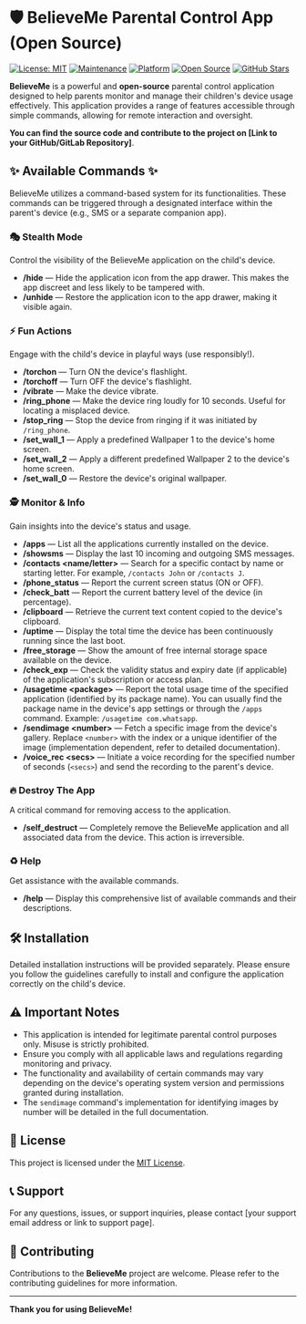 # 🛡️ BelieveMe Parental Control App (Open Source)

[![License: MIT](https://img.shields.io/badge/License-MIT-yellow.svg)](https://opensource.org/licenses/MIT)
[![Maintenance](https://img.shields.io/badge/Maintained%3F-yes-green.svg)](https://github.com/your-github-username/BelieveMe/graphs/commit-activity)
[![Platform](https://img.shields.io/badge/Platform-Android-brightgreen.svg)](https://www.android.com/)
[![Open Source](https://img.shields.io/badge/Open%20Source-Yes-brightgreen.svg)](https://opensource.org/)
[![GitHub Stars](https://img.shields.io/github/stars/your-github-username/BelieveMe?style=social)](https://github.com/your-github-username/BelieveMe)

**BelieveMe** is a powerful and **open-source** parental control application designed to help parents monitor and manage their children's device usage effectively. This application provides a range of features accessible through simple commands, allowing for remote interaction and oversight.

**You can find the source code and contribute to the project on [Link to your GitHub/GitLab Repository]**.

## ✨ Available Commands ✨

BelieveMe utilizes a command-based system for its functionalities. These commands can be triggered through a designated interface within the parent's device (e.g., SMS or a separate companion app).

### 🎭 Stealth Mode

Control the visibility of the BelieveMe application on the child's device.

* **/hide** — Hide the application icon from the app drawer. This makes the app discreet and less likely to be tampered with.
* **/unhide** — Restore the application icon to the app drawer, making it visible again.

### ⚡️ Fun Actions

Engage with the child's device in playful ways (use responsibly!).

* **/torchon** — Turn ON the device's flashlight.
* **/torchoff** — Turn OFF the device's flashlight.
* **/vibrate** — Make the device vibrate.
* **/ring_phone** — Make the device ring loudly for 10 seconds. Useful for locating a misplaced device.
* **/stop_ring** — Stop the device from ringing if it was initiated by `/ring_phone`.
* **/set_wall_1** — Apply a predefined Wallpaper 1 to the device's home screen.
* **/set_wall_2** — Apply a different predefined Wallpaper 2 to the device's home screen.
* **/set_wall_0** — Restore the device's original wallpaper.

### 🕵️ Monitor & Info

Gain insights into the device's status and usage.

* **/apps** — List all the applications currently installed on the device.
* **/showsms** — Display the last 10 incoming and outgoing SMS messages.
* **/contacts \<name/letter>** — Search for a specific contact by name or starting letter. For example, `/contacts John` or `/contacts J`.
* **/phone_status** — Report the current screen status (ON or OFF).
* **/check_batt** — Report the current battery level of the device (in percentage).
* **/clipboard** — Retrieve the current text content copied to the device's clipboard.
* **/uptime** — Display the total time the device has been continuously running since the last boot.
* **/free_storage** — Show the amount of free internal storage space available on the device.
* **/check_exp** — Check the validity status and expiry date (if applicable) of the application's subscription or access plan.
* **/usagetime \<package>** — Report the total usage time of the specified application (identified by its package name). You can usually find the package name in the device's app settings or through the `/apps` command. Example: `/usagetime com.whatsapp`.
* **/sendimage \<number>** — Fetch a specific image from the device's gallery. Replace `<number>` with the index or a unique identifier of the image (implementation dependent, refer to detailed documentation).
* **/voice_rec \<secs>** — Initiate a voice recording for the specified number of seconds (`<secs>`) and send the recording to the parent's device.

### 🔥️ Destroy The App

A critical command for removing access to the application.

* **/self_destruct** — Completely remove the BelieveMe application and all associated data from the device. This action is irreversible.

### ♻️ Help

Get assistance with the available commands.

* **/help** — Display this comprehensive list of available commands and their descriptions.

## 🛠️ Installation

Detailed installation instructions will be provided separately. Please ensure you follow the guidelines carefully to install and configure the application correctly on the child's device.

## ⚠️ Important Notes

* This application is intended for legitimate parental control purposes only. Misuse is strictly prohibited.
* Ensure you comply with all applicable laws and regulations regarding monitoring and privacy.
* The functionality and availability of certain commands may vary depending on the device's operating system version and permissions granted during installation.
* The `sendimage` command's implementation for identifying images by number will be detailed in the full documentation.

## 📄 License

This project is licensed under the [MIT License](LICENSE).

## 📞 Support

For any questions, issues, or support inquiries, please contact [your support email address or link to support page].

## 🚀 Contributing

Contributions to the **BelieveMe** project are welcome. Please refer to the contributing guidelines for more information.

---

**Thank you for using BelieveMe!**
